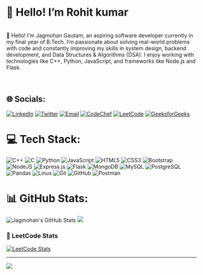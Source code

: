 # 💫 Hello! I’m Rohit kumar
<br>👋 Hello! I’m Jagmohan Gautam, an aspiring software developer currently in my final year of B.Tech. I’m passionate about solving real-world problems with code and constantly improving my skills in system design, backend development, and Data Structures & Algorithms (DSA). I enjoy working with technologies like C++, Python, JavaScript, and frameworks like Node.js and Flask.<br><br><br>

## 🌐 Socials:
[![LinkedIn](https://img.shields.io/badge/LinkedIn-%230077B5.svg?logo=linkedin&logoColor=white)](https://linkedin.com/in/jagmohan-gautam) 
[![Twitter](https://img.shields.io/badge/Twitter-%231DA1F2.svg?logo=twitter&logoColor=white)](https://twitter.com/jagmoha81348115) 
[![Email](https://img.shields.io/badge/Email-D14836?logo=gmail&logoColor=white)](mailto:jagmohangautam7@gmail.com) 
[![CodeChef](https://img.shields.io/badge/CodeChef-5B4638.svg?style=flat&logo=codechef&logoColor=white)](https://www.codechef.com/users/gautamjag777)
[![LeetCode](https://img.shields.io/badge/LeetCode-%23007ACC.svg?style=flat&logo=leetcode&logoColor=white)](https://www.leetcode.com/jagmohan_g)
[![GeeksforGeeks](https://img.shields.io/badge/GeeksforGeeks-2F8D46.svg?style=flat&logo=geeksforgeeks&logoColor=white)](https://auth.geeksforgeeks.org/user/jagmox9kg)

# 💻 Tech Stack:
![C++](https://img.shields.io/badge/c++-%2300599C.svg?style=for-the-badge&logo=c%2B%2B&logoColor=white) 
![C](https://img.shields.io/badge/c-%2300599C.svg?style=for-the-badge&logo=c&logoColor=white) 
![Python](https://img.shields.io/badge/python-3670A0?style=for-the-badge&logo=python&logoColor=ffdd54) 
![JavaScript](https://img.shields.io/badge/javascript-%23323330.svg?style=for-the-badge&logo=javascript&logoColor=%23F7DF1E) 
![HTML5](https://img.shields.io/badge/html5-%23E34F26.svg?style=for-the-badge&logo=html5&logoColor=white) 
![CSS3](https://img.shields.io/badge/css3-%231572B6.svg?style=for-the-badge&logo=css3&logoColor=white) 
![Bootstrap](https://img.shields.io/badge/bootstrap-%238511FA.svg?style=for-the-badge&logo=bootstrap&logoColor=white) 
![NodeJS](https://img.shields.io/badge/node.js-6DA55F?style=for-the-badge&logo=node.js&logoColor=white) 
![Express.js](https://img.shields.io/badge/express.js-%23404d59.svg?style=for-the-badge&logo=express&logoColor=%2361DAFB) 
![Flask](https://img.shields.io/badge/flask-%23000.svg?style=for-the-badge&logo=flask&logoColor=white)
![MongoDB](https://img.shields.io/badge/MongoDB-%234ea94b.svg?style=for-the-badge&logo=mongodb&logoColor=white) 
![MySQL](https://img.shields.io/badge/mysql-4479A1.svg?style=for-the-badge&logo=mysql&logoColor=white) 
![PostgreSQL](https://img.shields.io/badge/postgresql-%23316192.svg?style=for-the-badge&logo=postgresql&logoColor=white) 
![Pandas](https://img.shields.io/badge/pandas-%23150458.svg?style=for-the-badge&logo=pandas&logoColor=white) 
![Linux](https://img.shields.io/badge/linux-%23000.svg?style=for-the-badge&logo=linux&logoColor=white) 
![Git](https://img.shields.io/badge/git-%23F05033.svg?style=for-the-badge&logo=git&logoColor=white) 
![GitHub](https://img.shields.io/badge/github-%23121011.svg?style=for-the-badge&logo=github&logoColor=white) 
![Postman](https://img.shields.io/badge/Postman-FF6C37.svg?style=for-the-badge&logo=postman&logoColor=white)

# 📊 GitHub Stats:
![Jagmohan's GitHub Stats](https://github-readme-stats.vercel.app/api?username=gautamjag7&show_icons=true&theme=tokyonight) 
![](https://nirzak-streak-stats.vercel.app/?user=gautamjag7&theme=dark&hide_border=false)<br/>

### 🧠 LeetCode Stats
[![LeetCode Stats](https://leetcard.jacoblin.cool/jagmohan_g?theme=dark&font=baloo)](https://leetcode.com/jagmohan_g/)

---
[![](https://visitcount.itsvg.in/api?id=gautamjag7&icon=0&color=0)](https://visitcount.itsvg.in)
